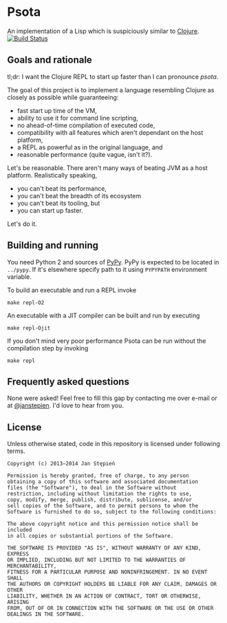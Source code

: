 # Psota

An implementation of a Lisp which is suspiciously similar to [Clojure][clj].
[![Build Status](https://travis-ci.org/jstepien/psota.svg)](https://travis-ci.org/jstepien/psota)

## Goals and rationale

tl;dr: I want the Clojure REPL to start up faster than I can pronounce _psota_.

The goal of this project is to implement a language resembling Clojure as
closely as possible while guaranteeing:

  - fast start up time of the VM,
  - ability to use it for command line scripting,
  - no ahead-of-time compilation of executed code,
  - compatibility with all features which aren't dependant on the host platform,
  - a REPL as powerful as in the original language, and
  - reasonable performance (quite vague, isn't it?).

Let's be reasonable. There aren't many ways of beating JVM as a host platform.
Realistically speaking,

  - you can't beat its performance,
  - you can't beat the breadth of its ecosystem
  - you can't beat its tooling, but
  - you can start up faster.

Let's do it.

## Building and running

You need Python 2 and sources of [PyPy][pypy].
PyPy is expected to be located in `../pypy`.
If it's elsewhere specify path to it using `PYPYPATH` environment variable.

To build an executable and run a REPL invoke

    make repl-O2

An executable with a JIT compiler can be built and run by executing

    make repl-Ojit

If you don't mind very poor performance Psota can be run without the compilation
step by invoking

    make repl

## Frequently asked questions

None were asked! Feel free to fill this gap by contacting me over e-mail or at
[@janstepien][twitter]. I'd love to hear from you.

## License

Unless otherwise stated, code in this repository is licensed under following
terms.

    Copyright (c) 2013–2014 Jan Stępień

    Permission is hereby granted, free of charge, to any person
    obtaining a copy of this software and associated documentation
    files (the "Software"), to deal in the Software without
    restriction, including without limitation the rights to use,
    copy, modify, merge, publish, distribute, sublicense, and/or
    sell copies of the Software, and to permit persons to whom the
    Software is furnished to do so, subject to the following conditions:

    The above copyright notice and this permission notice shall be included
    in all copies or substantial portions of the Software.

    THE SOFTWARE IS PROVIDED "AS IS", WITHOUT WARRANTY OF ANY KIND, EXPRESS
    OR IMPLIED, INCLUDING BUT NOT LIMITED TO THE WARRANTIES OF MERCHANTABILITY,
    FITNESS FOR A PARTICULAR PURPOSE AND NONINFRINGEMENT. IN NO EVENT SHALL
    THE AUTHORS OR COPYRIGHT HOLDERS BE LIABLE FOR ANY CLAIM, DAMAGES OR OTHER
    LIABILITY, WHETHER IN AN ACTION OF CONTRACT, TORT OR OTHERWISE, ARISING
    FROM, OUT OF OR IN CONNECTION WITH THE SOFTWARE OR THE USE OR OTHER
    DEALINGS IN THE SOFTWARE.

[pypy]: http://pypy.org/download.html#building-from-source
[clj]: http://clojure.org/
[twitter]: https://twitter.com/janstepien
